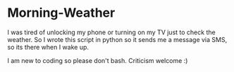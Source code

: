 # Morning-Weather

I was tired of unlocking my phone or turning on my TV just to check the weather.
So I wrote this script in python so it sends me a message via SMS, so its there when I wake up.


I am new to coding so please don't bash. Criticism welcome :)
